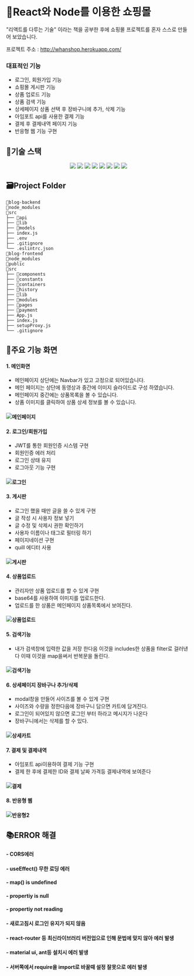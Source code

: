 # 🦄React와 Node를 이용한 쇼핑몰
"리액트를 다루는 기술" 이라는 책을 공부한 후에 쇼핑몰 프로젝트를 혼자 스스로 만들어 보았습니다.
 
프로젝트 주소 : 
http://whanshop.herokuapp.com/  
### 대표적인 기능
* 로그인, 회원가입 기능
* 쇼핑몰 게시판 기능
* 상품 업로드 기능
* 상품 검색 기능
* 상세페이지 상품 선택 후 장바구니에 추가, 삭제 기능
* 아임포트 api를 사용한 결제 기능 
* 결제 후 결제내역 페이지 기능
* 반응형 웹 기능 구현

## 🔨기술 스택
<div align="center">
  <img src="https://img.shields.io/badge/React-61DAFB?style=for-the-badge&logo=React&logoColor=white">
  <img src="https://img.shields.io/badge/Node.js-339933?style=for-the-badge&logo=Node.js&logoColor=white">
  <img src="https://img.shields.io/badge/Heroku-430098?style=for-the-badge&logo=Heroku&logoColor=white">
  <img src="https://img.shields.io/badge/Nodemon-76D04B?style=for-the-badge&logo=Nodemon&logoColor=white">
  <img src="https://img.shields.io/badge/Redux-764ABC?style=for-the-badge&logo=Redux&logoColor=white">
  <img src="https://img.shields.io/badge/Redux-Saga-999999?style=for-the-badge&logo=Redux-Saga&logoColor=white">
  <img src="https://img.shields.io/badge/MongoDB-47A248?style=for-the-badge&logo=MongoDB&logoColor=white">
  <img src="https://img.shields.io/badge/Koa-33333D?style=for-the-badge&logo=Koa&logoColor=white">
</div>


## 🗃️Project Folder

```
📁blog-backend
📁node_modules
📁src
├── 📁api
├── 📁lib
├── 📁models
├── index.js
├── .env
├── .gitignore
└── .eslintrc.json
📁blog-frontend
📁node_modules
📁public
📁src
├── 📁components
├── 📁constants
├── 📁containers
├── 📁history
├── 📁lib
├── 📁modules
├── 📁pages
├── 📁payment
├── App.js
├── index.js
├── setupProxy.js
└── .gitignore

```

## 📌주요 기능 화면
#### **1. 메인화면**   

- 메인페이지 상단에는 Navbar가 있고 고정으로 되어있습니다.
- 메인 페이지는 상단에 동영상과 중간에 이미지 슬라이드로 구성 하였습니다.
- 메인페이지 중간에는 상품목록을 볼 수 있습니다. 
- 상품 이미지를 클릭하여 상품 상세 정보를 볼 수 있습니다. 

#### ![메인페이지](https://user-images.githubusercontent.com/98297436/192531793-3abac667-5d94-43dc-8671-3d33f92b84e2.gif)

#### **2. 로그인/회원가입**   

- JWT를 통한 회원인증 시스템 구현
- 회원인증 에러 처리
- 로그인 상태 유지
- 로그아웃 기능 구현

#### ![로그인](https://user-images.githubusercontent.com/98297436/192680108-74166645-799d-45a8-ac32-88e7e7025a11.gif)

#### **3. 게시판**   

- 로그인 했을 때만 글을 쓸 수 있게 구현
- 글 작성 시 사용자 정보 넣기
- 글 수정 및 삭제시 권한 확인하기
- 사용자 이름이나 태그로 필터링 하기
- 페이지네이션 구현
- quill 에디터 사용

#### ![게시판](https://user-images.githubusercontent.com/98297436/192680926-22a2bddd-d3b5-4b0b-a63a-6f7b77d4724c.gif)

#### **4. 상품업로드**   

- 관리자만 상품 업로드를 할 수 있게 구현
- base64를 사용하여 이미지를 업로드한다.
- 업로드를 한 상품은 메인페이지 상품목록에서 보여진다. 

#### ![상품업로드](https://user-images.githubusercontent.com/98297436/192681828-c80ff7c9-1601-4a97-8815-2de8febc9dd3.gif)

#### **5. 검색기능**  

- 내가 검색창에 입력한 값을 저장 한다음 이것을 includes한 상품을 filter로 걸러낸다 이때 이것을 map을써서 반복문을 돌린다. 

#### ![검색기능](https://user-images.githubusercontent.com/98297436/192681747-6be87183-681b-42f0-b385-f3f869932bd0.gif)

#### **6. 상세페이지 장바구나 추가/삭제**  

- modal창을 만들어 사이즈를 볼 수 있게 구현
- 사이즈와 수량을 정한다음에 장바구니 담으면 카트에 담겨진다.
- 로그인이 되어있지 않으면 로그인 부터 하라고 메시지가 나온다
- 장바구니에서는 삭제를 할 수 있다.

#### ![상세카트](https://user-images.githubusercontent.com/98297436/192681894-1cbed180-e381-4d53-9afc-d10f3c3f897a.gif)

#### **7. 결제 및 결제내역**  

- 아임포트 api이용하여 결제 기능 구현
- 결제 한 후에 결제한 ID와 결제 날짜 가격등 결제내역에 보여준다

#### ![결제](https://user-images.githubusercontent.com/98297436/192681937-87ab351b-8cf8-421b-a39a-90a0db7976e3.gif)

#### **8. 반응형 웹**  
#### ![반응형2](https://user-images.githubusercontent.com/98297436/192704264-fcebfe0a-ec2e-43b1-a897-b7e1667ac5fa.gif)


## 📚ERROR 해결 
#### - CORS에러
#### **- useEffect() 무한 로딩 에러**
#### **- map() is undefined**
#### **- propertiy is null**
#### **- propertiy not reading**
#### **- 새로고침시 로그인 유지가 되지 않음**
#### **- react-router 등 최신라이브러리 버전업으로 인해 문법에 맞지 않아 에러 발생**
#### **- material ui, ant등 설치시 에러 발생**
#### **- 서버쪽에서 require을 import로 바꿀때 설정 잘못으로 에러 발생**
